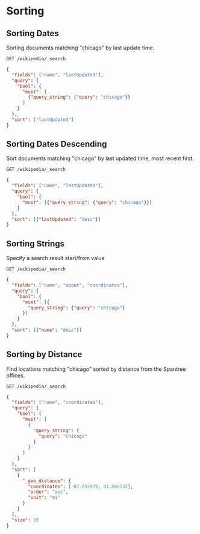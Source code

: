 # Sorting

## Sorting Dates

Sorting documents matching "chicago" by last update time.

`GET /wikipedia/_search`

```json
{
  "fields": ["name", "lastUpdated"],
  "query": {
    "bool": {
      "must": [
        {"query_string": {"query": "chicago"}}
      ]
    }
  },
  "sort": ["lastUpdated"]
}
```
## Sorting Dates Descending

Sort documents matching "chicago" by last updated time, most recent first.

`GET /wikipedia/_search`

```json
{	
  "fields": ["name", "lastUpdated"],
  "query": {
    "bool": {
      "must": [{"query_string": {"query": "chicago"}}]
    }
  },
  "sort": [{"lastUpdated": "desc"}]
}
```
## Sorting Strings

Specify a search result start/from value

`GET /wikipedia/_search`

```json
{
  "fields": ["name", "about", "coordinates"],
  "query": {
    "bool": {
      "must": [{
        "query_string": {"query": "chicago"}
      }]
    }
  },
  "sort": [{"name": "desc"}]
}
```

## Sorting by Distance

Find locations matching "chicago" sorted by distance from the Spantree offices.

`GET /wikipedia/_search`

```json
{
  "fields": ["name", "coordinates"],
  "query": {
    "bool": {
      "must": [
        {
          "query_string": {
            "query": "chicago"
          }
        }
      ]
    }
  },
  "sort": [
    {
      "_geo_distance": {
        "coordinates": [-87.655979, 41.886732],
        "order": "asc",
        "unit": "mi"
      }
    }
  ],
  "size": 10
}
```


